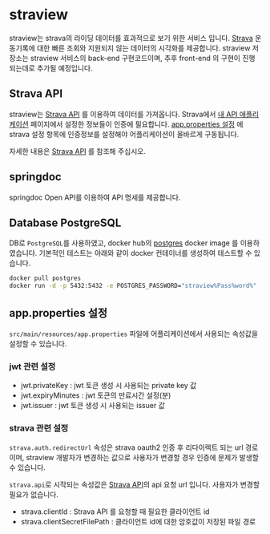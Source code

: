 # straview
straview는 strava의 라이딩 데이터를 효과적으로 보기 위한 서비스 입니다. [Strava](https://www.strava.com) 운동기록에 대한 빠른 조회와 지원되지 않는 데이터의 시각화를 제공합니다.
straview 저장소는 straview 서비스의 back-end 구현코드이며, 추후 front-end 의 구현이 진행되는데로 추가될 예정입니다.

## Strava API
straview는 [Strava API](https://developers.strava.com/) 를 이용하여 데이터를 가져옵니다. 
Strava에서 [내 API 애플리케이션](https://www.strava.com/settings/api) 페이지에서 설정한 정보들이 인증에 필요합니다. [app.properties 설정](#appproperties-설정) 에 strava 설정 항목에 인증정보를 설정해야 어플리케이션이 올바르게 구동됩니다.   

자세한 내용은 [Strava API](https://developers.strava.com/) 를 참조해 주십시오.

## springdoc
springdoc Open API를 이용하여 API 명세를 제공합니다.

## Database PostgreSQL
DB로 `PostgreSQL`를 사용하였고, docker hub의 [postgres](https://hub.docker.com/_/postgres) docker image 를 이용하였습니다.
기본적인 테스트는 아래와 같이 docker 컨테이너를 생성하여 테스트할 수 있습니다.
```bash
docker pull postgres
docker run -d -p 5432:5432 -e POSTGRES_PASSWORD="straview%Pass%word%" --name PostgreSQL01 postgres
```

## app.properties 설정
`src/main/resources/app.properties` 파일에 어플리케이션에서 사용되는 속성값을 설정할 수 있습니다.

### jwt 관련 설정
- jwt.privateKey : jwt 토큰 생성 시 사용되는 private key 값
- jwt.expiryMinutes : jwt 토큰의 만료시간 설정(분)
- jwt.issuer : jwt 토큰 생성 시 사용되는 issuer 값

### strava 관련 설정
`strava.auth.redirectUrl` 속성은 strava oauth2 인증 후 리다이렉트 되는 url 경로이며, straview 개발자가 변경하는 값으로 사용자가 변경할 경우 인증에 문제가 발생할 수 있습니다.

`strava.api`로 시작되는 속성값은 [Strava API](https://developers.strava.com/)의 api 요청 url 입니다. 사용자가 변경할 필요가 없습니다. 

- strava.clientId : Strava API 를 요청할 때 필요한 클라이언트 id   
- strava.clientSecretFilePath : 클라이언트 id에 대한 암호값이 저장된 파일 경로